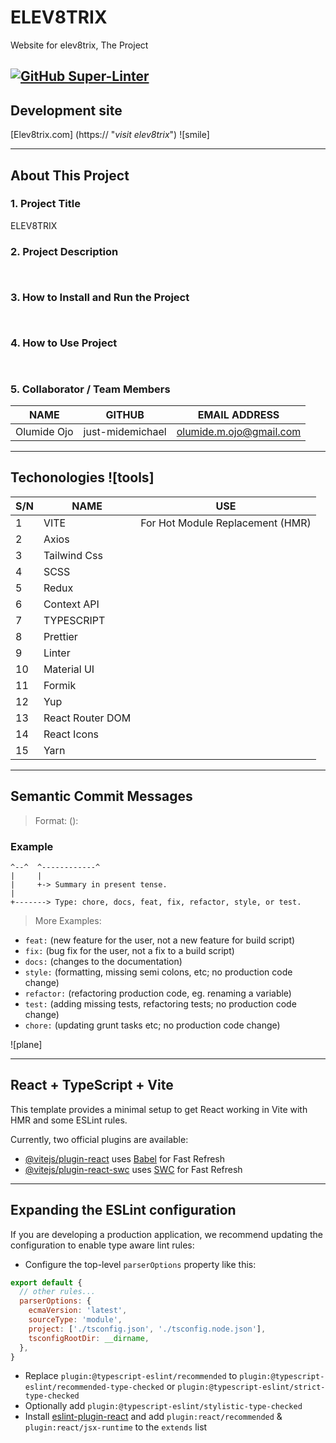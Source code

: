 # ELEV8TRIX
Website for elev8trix, The Project

[![GitHub Super-Linter](https://github.com/Elev8trix-hub/elev8trix-landing-page/actions/workflows/linter.yml/badge.svg)](https://github.com/marketplace/actions/super-linter)
---
## Development site
[Elev8trix.com] (https://  "_visit elev8trix_") 
![smile]
***

## About This Project

### 1. Project Title
ELEV8TRIX

### 2. Project Description
``` ```

### 3. How to Install and Run the Project
``` ```

### 4. How to Use Project
``` ```

### 5. Collaborator / Team Members
 
|NAME|GITHUB|EMAIL ADDRESS|
|----------|----------|--------------------|
|Olumide Ojo|just-midemichael|olumide.m.ojo@gmail.com|


***

## Techonologies ![tools]

|S/N|NAME|USE|
|---|---------------|--------------------------------------|
|1|VITE|For Hot Module Replacement (HMR)|
|2|Axios| |
|3|Tailwind Css| |
|4|SCSS| |
|5|Redux| |
|6|Context API| |
|7|TYPESCRIPT| |
|8|Prettier| |
|9|Linter| |
|10|Material UI| |
|11|Formik| |
|12|Yup| |
|13|React Router DOM| |
|14|React Icons| |
|15|Yarn| |

***

## Semantic Commit Messages

> Format: <type>(<scope>): <subject>

### Example

```feat: add hat wobble
^--^  ^------------^
|     |
|     +-> Summary in present tense.
|
+-------> Type: chore, docs, feat, fix, refactor, style, or test.
```

> More Examples:

* `feat:` (new feature for the user, not a new feature for build script)
* `fix:` (bug fix for the user, not a fix to a build script)
* `docs:` (changes to the documentation)
* `style:` (formatting, missing semi colons, etc; no production code change)
* `refactor:` (refactoring production code, eg. renaming a variable)
* `test:` (adding missing tests, refactoring tests; no production code change)
* `chore:` (updating grunt tasks etc; no production code change)

![plane]

***

## React + TypeScript + Vite

This template provides a minimal setup to get React working in Vite with HMR and some ESLint rules.

Currently, two official plugins are available:

- [@vitejs/plugin-react](https://github.com/vitejs/vite-plugin-react/blob/main/packages/plugin-react/README.md) uses [Babel](https://babeljs.io/) for Fast Refresh
- [@vitejs/plugin-react-swc](https://github.com/vitejs/vite-plugin-react-swc) uses [SWC](https://swc.rs/) for Fast Refresh

---
## Expanding the ESLint configuration

If you are developing a production application, we recommend updating the configuration to enable type aware lint rules:

- Configure the top-level `parserOptions` property like this:

```js
export default {
  // other rules...
  parserOptions: {
    ecmaVersion: 'latest',
    sourceType: 'module',
    project: ['./tsconfig.json', './tsconfig.node.json'],
    tsconfigRootDir: __dirname,
  },
}
```

- Replace `plugin:@typescript-eslint/recommended` to `plugin:@typescript-eslint/recommended-type-checked` or `plugin:@typescript-eslint/strict-type-checked`
- Optionally add `plugin:@typescript-eslint/stylistic-type-checked`
- Install [eslint-plugin-react](https://github.com/jsx-eslint/eslint-plugin-react) and add `plugin:react/recommended` & `plugin:react/jsx-runtime` to the `extends` list
